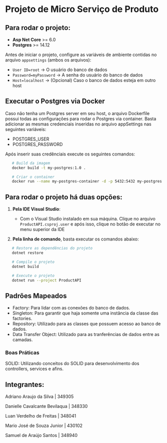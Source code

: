 # Projeto de Micro Serviço de Produto

## Para rodar o projeto:

- **Asp Net Core** >= 6.0
- **Postgres** >= 14.12

Antes de iniciar o projeto, configure as variáveis de ambiente contidas no arquivo `appsettings` (ambos os arquivos):

- `User ID=root` -> O usuário do banco de dados
- `Password=myPassword` -> A senha do usuário do banco de dados
- `Host=localhost` -> (Opcional) Caso o banco de dados esteja em outro host

## Executar o Postgres via Docker
Caso não tenha um Postgres server em seu host, o arquivo Dockerfile possui todas as configurações para rodar o Postgres via container. Basta adicionar as mesmas credenciais inseridas no arquivo appSettings nas seguintes variáveis:

 - POSTGRES_USER
 - POSTGRES_PASSWORD

Após inserir suas credênciais execute os seguintes comandos:
```bash
   # Build da imagem
   docker build -t my-postgres:1.0 .

   # Criar o container
   docker run --name my-postgres-container -d -p 5432:5432 my-postgres:1.0
```


## Para rodar o projeto há duas opções:

1. **Pela IDE Visual Studio**:
   - Com o Visual Studio instalado em sua máquina. Clique no arquivo `ProductAPI.csproj.user` e após isso, clique no botão de executar no menu superior da IDE

2. **Pela linha de comando**, basta executar os comandos abaixo:
```bash
   # Restore as dependências do projeto
   dotnet restore

   # Compile o projeto
   dotnet build

   # Execute o projeto
   dotnet run --project ProductAPI
```


## Padrões Mapeados
 - Factory: Para lidar com as conexões do banco de dados.
 - Singleton: Para garantir que haja somente uma instância da classe das factories.
 - Repository: Utilizado para as classes que possuem acesso ao banco de dados.
 - Data Transfer Object: Utilizado para as tranferências de dados entre as camadas.


### Boas Práticas
SOLID: Utilizando conceitos do SOLID para desenvolvimento dos controllers, services e afins.

## Integrantes:
<p>Adriano Araujo da Silva | 349305</p>
<p>Danielle Cavalcante Bevilaqua | 348330</p>
<p>Luan Verdelho de Freitas | 348041</p>
<p>Mario José de Souza Junior | 430102</p>
<p>Samuel de Araújo Santos | 348940</p>
